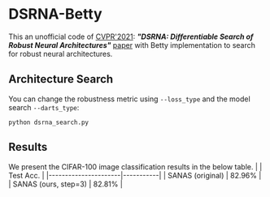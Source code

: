 # DSRNA-Betty
This an unofficial code of [CVPR'2021](https://openaccess.thecvf.com/CVPR2021): ***"DSRNA: Differentiable Search of Robust Neural Architectures"*** [paper](https://openaccess.thecvf.com/content/CVPR2021/papers/Hosseini_DSRNA_Differentiable_Search_of_Robust_Neural_Architectures_CVPR_2021_paper.pdf)   with Betty implementation to search for robust neural architectures.

## Architecture Search
You can change the robustness metric using ```--loss_type``` and the model search ```--darts_type```:

```python dsrna_search.py```
## Results
We present the CIFAR-100 image classification results in the below table.
|                      | Test Acc. | 
|----------------------|-----------|
| SANAS (original)     | 82.96%    | 
| SANAS (ours, step=3) | 82.81%    | 
